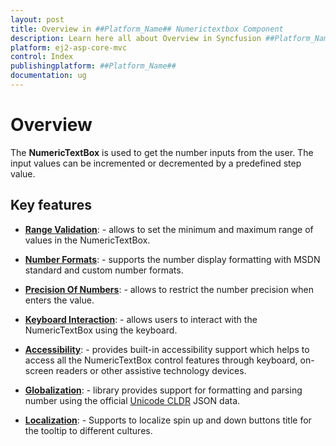 ```yaml
---
layout: post
title: Overview in ##Platform_Name## Numerictextbox Component
description: Learn here all about Overview in Syncfusion ##Platform_Name## Numerictextbox component of Syncfusion Essential JS 2 and more.
platform: ej2-asp-core-mvc
control: Index
publishingplatform: ##Platform_Name##
documentation: ug
---
```


# Overview

The **NumericTextBox** is used to get the number inputs from the user. The input values can be incremented or decremented by a predefined step value.

## Key features

* **[Range Validation](./getting-started#range-validation/)**: - allows to set the minimum and maximum range of values in the NumericTextBox.

* **[Number Formats](./formats/)**: - supports the number display formatting with MSDN standard and custom number formats.

* **[Precision Of Numbers](./getting-started#precision-of-numbers/)**: - allows to restrict the number precision when enters the value.

* **[Keyboard Interaction](./accessibility#keyboard-interaction/)**: - allows users to interact with the NumericTextBox using the keyboard.

* **[Accessibility](./accessibility/)**: - provides built-in accessibility support which helps to access all the NumericTextBox control features through keyboard, on-screen readers or other assistive technology devices.

* **[Globalization](./globalization/)**: - library provides support for formatting and parsing number using the official [Unicode CLDR](http://cldr.unicode.org/) JSON data.

* **[Localization](./globalization#localization/)**: - Supports to localize spin up and down buttons title for the tooltip to different cultures.